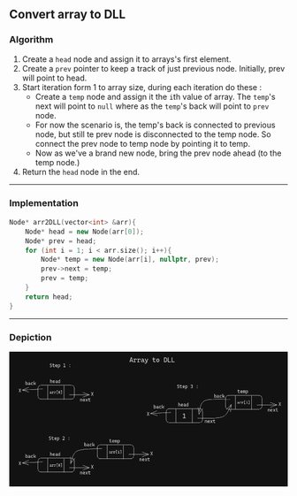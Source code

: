 ## Convert array to DLL

### Algorithm

1. Create a `head` node and assign it to arrays's first element.
2. Create a `prev` pointer to keep a track of just previous node. Initially, prev will point to head.
3. Start iteration form 1 to array size, during each iteration do these :
   - Create a `temp` node and assign it the `i`th value of array. The `temp`'s next will point to `null` where as the `temp`'s back will point to `prev` node.
   - For now the scenario is, the temp's back is connected to previous node, but still te prev node is disconnected to the temp node. So connect the prev node to temp node by pointing it to temp.
   - Now as we've a brand new node, bring the prev node ahead (to the temp node.)
4. Return the `head` node in the end.

---

### Implementation

```cpp
Node* arr2DLL(vector<int> &arr){
    Node* head = new Node(arr[0]);
    Node* prev = head;
    for (int i = 1; i < arr.size(); i++){
        Node* temp = new Node(arr[i], nullptr, prev);
        prev->next = temp;
        prev = temp;
    }
    return head;
}
```

---

### Depiction

![arr2DLL](https://github.com/amitsuthar69/assets/blob/main/linked-lists/arr2Dll.png?raw=true)
